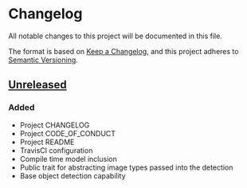 # Changelog
All notable changes to this project will be documented in this file.

The format is based on [Keep a Changelog](https://keepachangelog.com/en/1.0.0/),
and this project adheres to [Semantic Versioning](https://semver.org/spec/v2.0.0.html).

## [Unreleased]
### Added
- Project CHANGELOG
- Project CODE_OF_CONDUCT
- Project README
- TravisCI configuration
- Compile time model inclusion
- Public trait for abstracting image types passed into the detection
- Base object detection capability

[Unreleased]: https://github.com/mstallmo/aperature/commits/master

